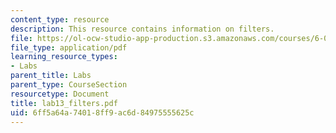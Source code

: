 ```yaml
---
content_type: resource
description: This resource contains information on filters.
file: https://ol-ocw-studio-app-production.s3.amazonaws.com/courses/6-071j-introduction-to-electronics-signals-and-measurement-spring-2006/6ff5a64a74018ff9ac6d84975555625c_lab13_filters.pdf
file_type: application/pdf
learning_resource_types:
- Labs
parent_title: Labs
parent_type: CourseSection
resourcetype: Document
title: lab13_filters.pdf
uid: 6ff5a64a-7401-8ff9-ac6d-84975555625c
---
```

